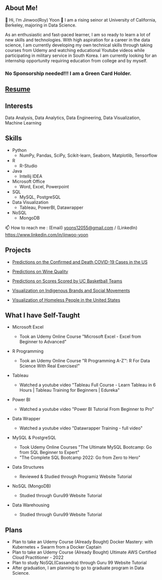## About Me!
👋 Hi, I’m Jinwoo(Roy) Yoon 👀 I am a rising seinor at University of California, Berkeley, majoring in Data Science. 

As an enthusiastic and fast-paced learner, I am so ready to learn a lot of new skills and technologies. With high aspiration for a career in the data science, I am currently developing my own technical skills through taking courses from Udemy and watching educational Youtube videos while participating in military service in South Korea. I am currently looking for an internship opportunity requiring education from college and by myself. 

### No Sponsorship needed!!! I am a Green Card Holder.

## [Resume](https://docs.google.com/document/d/12xFB6dkuFIUGe55xIPfzs48smhuD6NAHQ-EWuGUIWnA/edit)

## Interests 
Data Analysis, Data Analytics, Data Engineering, Data Visualization, Machine Learning

## Skills
- Python
  - NumPy, Pandas, SciPy, Scikit-learn, Seaborn, Matplotlib, Tensorflow
- R 
  - R-Studio
- Java 
  - Intellij IDEA
- Microsoft Office
  - Word, Excel, Powerpoint
- SQL
  - MySQL, PostgreSQL
- Data Visualization
  - Tableau, PowerBI, Datawrapper
- NoSQL
  - MongoDB

📫 How to reach me : (Email) yoons12055@gmail.com  /  (LinkedIn) https://www.linkedin.com/in/jinwoo-yoon




## Projects
- [Predictions on the Confirmed and Death COVID-19 Cases in the US](https://github.com/yoons12055/COVID19-Project)

- [Predictions on Wine Quality](https://github.com/yoons12055/Wine-Quality-Project)

- [Predictions on Scores Scored by UC Basketball Teams]()

- [Visualization on Indigenous Brands and Social Movements](https://github.com/yoons12055/Indigenous-Brands-Project)

- [Visualization of Homeless People in the United States]()

## What I have Self-Taught 
- Microsoft Excel
  - Took an Udemy Online Course "Microsoft Excel - Excel from Beginner to Advanced"


- R Programming
  - Took an Udemy Online Course "R Programming A-Z™: R For Data Science With Real Exercises!" 
- Tableau 
  - Watched a youtube video "Tableau Full Course - Learn Tableau in 6 Hours | Tableau Training for Beginners | Edureka"
- Power BI 
  - Watched a youtube video "Power BI Tutorial From Beginner to Pro"
- Data Wrapper 
  - Watched a youtube video "Datawrapper Training - full video"
- MySQL & PostgreSQL
  - Took Udemy Online Courses "The Ultimate MySQL Bootcamp: Go from SQL Beginner to Expert"
  - "The Complete SQL Bootcamp 2022: Go from Zero to Hero"
- Data Structures
  - Reviewed & Studied through Programiz Website Tutorial
- NoSQL (MongoDB)
  - Studied through Guru99 Website Tutorial
- Data Warehousing
  - Studied through Guru99 Website Tutorial

## Plans
- Plan to take an Udemy Course (Already Bought) Docker Mastery: with Kubernetes + Swarm from a Docker Captain
- Plan to take an Udemy Course (Already Bought) Ultimate AWS Certified Cloud Practitioner - 2022
- Plan to study NoSQL(Cassandra) through Guru 99 Website Tutorial
- After graduation, I am planning to go to graduate program in Data Science.
